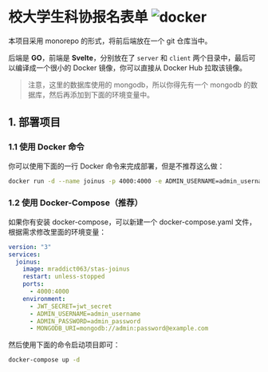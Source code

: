 # 校大学生科协报名表单 ![docker](https://github.com/MR-Addict/stas-joinus/actions/workflows/docker.yml/badge.svg)

本项目采用 monorepo 的形式，将前后端放在一个 git 仓库当中。

后端是 **GO**，前端是 **Svelte**，分别放在了 `server` 和 `client` 两个目录中，最后可以编译成一个很小的 Docker 镜像，你可以直接从 Docker Hub 拉取该镜像。

> 注意，这里的数据库使用的 mongodb，所以你得先有一个 mongodb 的数据库，然后再添加到下面的环境变量中。

## 1. 部署项目

### 1.1 使用 Docker 命令

你可以使用下面的一行 Docker 命令来完成部署，但是不推荐这么做：

```sh
docker run -d --name joinus -p 4000:4000 -e ADMIN_USERNAME=admin_username -e ADMIN_PASSWORD=admin_password -e JWT_SECRET=jwt_secret -e MONGODB_URI=mongodb://admin:password@example.com mraddict063/stas-joinus
```

### 1.2 使用 Docker-Compose（推荐）

如果你有安装 docker-compose，可以新建一个 docker-compose.yaml 文件，根据需求修改里面的环境变量：

```yaml
version: "3"
services:
  joinus:
    image: mraddict063/stas-joinus
    restart: unless-stopped
    ports:
      - 4000:4000
    environment:
      - JWT_SECRET=jwt_secret
      - ADMIN_USERNAME=admin_username
      - ADMIN_PASSWORD=admin_password
      - MONGODB_URI=mongodb://admin:password@example.com
```

然后使用下面的命令启动项目即可：

```sh
docker-compose up -d
```

